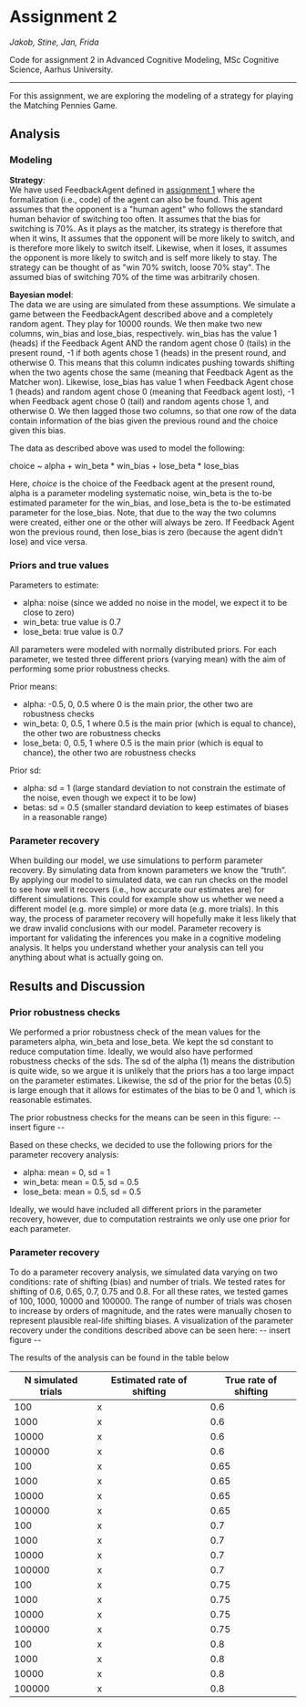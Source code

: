 # Assignment 2
_Jakob, Stine, Jan, Frida_ 

Code for assignment 2 in Advanced Cognitive Modeling, MSc Cognitive Science, Aarhus University.

------------
For this assignment, we are exploring the modeling of a strategy for playing the Matching Pennies Game. 

## Analysis

### Modeling

__Strategy__:  
We have used FeedbackAgent defined in [assignment 1](https://github.com/CognitiveScienceAU/assignment1_fromverbal2formal-fridajakobjanstine) where the formalization (i.e., code) of the agent can also be found. 
This agent assumes that the opponent is a "human agent" who follows the standard human behavior of switching too often. It assumes that the bias for switching is 70%. As it plays as the matcher, its strategy is therefore that when it wins, 
It assumes that the opponent will be more likely to switch, and is therefore more likely to switch itself. Likewise, when it loses, it assumes the opponent is more likely to switch and is self more likely to stay. The strategy can be thought of as "win 70% switch, loose 70% stay". The assumed bias of switching 70% of the time was arbitrarily chosen. 

__Bayesian model__:  
The data we are using are simulated from these assumptions. We simulate a game between the FeedbackAgent described above and a completely random agent. They play for 10000 rounds. We then make two new columns, win_bias and lose_bias, respectively. win_bias has the value 1 (heads) if the Feedback Agent AND the random agent chose 0 (tails) in the present round, -1 if both agents chose 1 (heads) in the present round, and otherwise 0. This means that this column indicates pushing towards shifting when the two agents chose the same (meaning that Feedback Agent as the Matcher won). Likewise, lose_bias has value 1 when Feedback Agent chose 1 (heads) and random agent chose 0 (meaning that Feedback agent lost), -1 when Feedback agent chose 0 (tail) and random agents chose 1, and otherwise 0. 
We then lagged those two columns, so that one row of the data contain information of the bias given the previous round and the choice given this bias. 

The data as described above was used to model the following: 

choice ~ alpha + win_beta * win_bias + lose_beta * lose_bias

Here, _choice_ is the choice of the Feedback agent at the present round, alpha is a parameter modeling systematic noise, win_beta is the to-be estimated parameter for the win_bias, and lose_beta is the to-be estimated parameter for the lose_bias. Note, that due to the way the two columns were created, either one or the other will always be zero. If Feedback Agent won the previous round, then lose_bias is zero (because the agent didn't lose) and vice versa. 

### Priors and true values

Parameters to estimate:
- alpha: noise (since we added no noise in the model, we expect it to be close to zero)
- win_beta: true value is 0.7
- lose_beta: true value is 0.7

All parameters were modeled with normally distributed priors. For each parameter, we tested three different priors (varying mean) with the aim of performing some prior robustness checks. 

Prior means:
- alpha: -0.5, 0, 0.5 where 0 is the main prior, the other two are robustness checks
- win_beta: 0, 0.5, 1 where 0.5 is the main prior (which is equal to chance), the other two are robustness checks
- lose_beta: 0, 0.5, 1 where 0.5 is the main prior (which is equal to chance), the other two are robustness checks

Prior sd:
- alpha: sd = 1 (large standard deviation to not constrain the estimate of the noise, even though we expect it to be low)
- betas: sd = 0.5 (smaller standard deviation to keep estimates of biases in a reasonable range)

### Parameter recovery 
When building our model, we use simulations to perform parameter recovery. By simulating data from known parameters we know the “truth”. By applying our model to simulated data, we can run checks on the model to see how well it recovers (i.e., how accurate our estimates are) for different simulations. This could for example show us whether we need a different model (e.g. more simple) or more data (e.g. more trials). In this way, the process of parameter recovery will hopefully make it less likely that we draw invalid conclusions with our model. Parameter recovery is important for validating the inferences you make in a cognitive modeling analysis. It helps you understand whether your analysis can tell you anything about what is actually going on.

## Results and Discussion

### Prior robustness checks
We performed a prior robustness check of the mean values for the parameters alpha, win_beta and lose_beta. We kept the sd constant to reduce computation time. Ideally, we would also have performed robustness checks of the sds. The sd of the alpha (1) means the distribution is quite wide, so we argue it is unlikely that the priors has a too large impact on the parameter estimates. Likewise, the sd of the prior for the betas (0.5) is large enough that it allows for estimates of the bias to be 0 and 1, which is reasonable estimates. 

The prior robustness checks for the means can be seen in this figure:
-- insert figure --

Based on these checks, we decided to use the following priors for the parameter recovery analysis: 
- alpha: mean = 0, sd = 1
- win_beta: mean = 0.5, sd = 0.5
- lose_beta: mean = 0.5, sd = 0.5  

Ideally, we would have included all different priors in the parameter recovery, however, due to computation restraints we only use one prior for each parameter. 

### Parameter recovery
To do a parameter recovery analysis, we simulated data varying on two conditions: rate of shifting (bias) and number of trials. We tested rates for shifting of 0.6, 0.65, 0.7, 0.75 and 0.8. For all these rates, we tested games of 100, 1000, 10000 and 100000. The range of number of trials was chosen to increase by orders of magnitude, and the rates were manually chosen to represent plausible real-life shifting biases. A visualization of the parameter recovery under the conditions described above can be seen here: 
-- insert figure --

The results of the analysis can be found in the table below


| N simulated trials | Estimated rate of shifting | True rate of shifting | 
|---|---|---|
| 100 | x |  0.6 | 
| 1000 | x | 0.6 | 
| 10000 | x | 0.6 |
| 100000 | x | 0.6 |
| 100 | x | 0.65 | 
| 1000 | x | 0.65 |
| 10000 | x | 0.65 |
| 100000 | x | 0.65 |
| 100 | x | 0.7 |
| 1000 | x |  0.7 |
| 10000 | x |  0.7 |
| 100000 | x | 0.7 |
| 100 | x | 0.75 |
| 1000 | x | 0.75 |
| 10000 | x | 0.75 |
| 100000 | x | 0.75 |
| 100 | x | 0.8 |
| 1000 | x | 0.8 |
| 10000 | x | 0.8 |
| 100000 | x | 0.8 |
